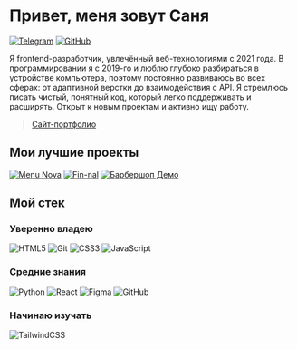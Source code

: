 # Привет, меня зовут Саня

[![Telegram](https://img.shields.io/badge/-@thisDevSasha-2675a6?style=flat&logo=telegram&logoColor=ffffff)](https://t.me/thisDevSasha)
[![GitHub](https://img.shields.io/badge/-@thisSasha-171717?style=flat&logo=github)](https://github.com/thisSasha)

Я frontend-разработчик, увлечённый веб-технологиями с 2021 года. В программировании я с 2019-го и люблю глубоко разбираться в устройстве компьютера, поэтому постоянно развиваюсь во всех сферах: от адаптивной верстки до взаимодействия с API. Я стремлюсь писать чистый, понятный код, который легко поддерживать и расширять. Открыт к новым проектам и активно ищу работу.

> [Сайт-портфолио](https://thisSasha.github.io/)

## Мои лучшие проекты

[![Menu Nova](https://svg.bookmark.style/api?url=https://github.com/menuNova/index&mode=light&style=horizontal)](https://github.com/menuNova/index)
[![Fin-nal](https://svg.bookmark.style/api?url=https://github.com/thisSasha/fin-nal&mode=light&style=horizontal)](https://github.com/thisSasha/fin-nal)
[![Барбершоп Демо](https://svg.bookmark.style/api?url=https://github.com/thisSasha/barberShop_demo&mode=light&style=horizontal)](https://github.com/thisSasha/barberShop_demo)

## Мой стек

### Уверенно владею

![HTML5](https://img.shields.io/badge/-HTML5-%23E44D27?style=flat&logo=html5&logoColor=ffffff)
![Git](https://img.shields.io/badge/-Git-%23F24E1E?style=flat&logo=git&logoColor=ffffff)
![CSS3](https://img.shields.io/badge/-CSS3-%231572B6?style=flat&logo=css3&logoColor=ffffff)
![JavaScript](https://img.shields.io/badge/-JavaScript-%23F7DF1E?style=flat&logo=javascript&logoColor=000000)

### Средние знания

![Python](https://img.shields.io/badge/-Python-%233776AB?style=flat&logo=python&logoColor=ffffff)
![React](https://img.shields.io/badge/-React-%2361DAFB?style=flat&logo=react&logoColor=000000)
![Figma](https://img.shields.io/badge/-Figma-%23F24E1E?style=flat&logo=figma&logoColor=ffffff)
![GitHub](https://img.shields.io/badge/-GitHub-%23181717?style=flat&logo=github&logoColor=ffffff)

### Начинаю изучать

![TailwindCSS](https://img.shields.io/badge/-TailwindCSS-%231a202c?style=flat-square&logo=tailwind-css)

